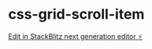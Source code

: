 # css-grid-scroll-item

[Edit in StackBlitz next generation editor ⚡️](https://stackblitz.com/~/github.com/mcgrealife/css-grid-scroll-item)